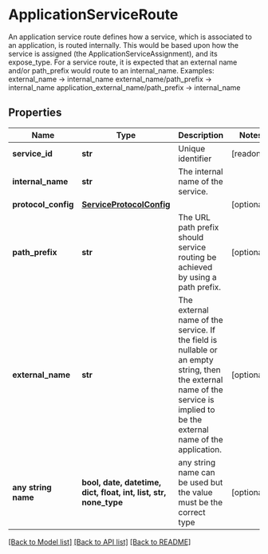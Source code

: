 # ApplicationServiceRoute

An application service route defines how a service, which is associated to an application, is routed internally. This would be based upon how the service is assigned (the ApplicationServiceAssignment), and its expose_type.  For a service route, it is expected that an external name and/or path_prefix would route to an internal_name.  Examples:     external_name -> internal_name     external_name/path_prefix -> internal_name     application_external_name/path_prefix -> internal_name 

## Properties
Name | Type | Description | Notes
------------ | ------------- | ------------- | -------------
**service_id** | **str** | Unique identifier | [readonly] 
**internal_name** | **str** | The internal name of the service.  | 
**protocol_config** | [**ServiceProtocolConfig**](ServiceProtocolConfig.md) |  | [optional] 
**path_prefix** | **str** | The URL path prefix should service routing be achieved by using a path prefix.  | [optional] 
**external_name** | **str** | The external name of the service. If the field is nullable or an empty string, then the external name of the service is implied to be the external name of the application.  | [optional] 
**any string name** | **bool, date, datetime, dict, float, int, list, str, none_type** | any string name can be used but the value must be the correct type | [optional]

[[Back to Model list]](../README.md#documentation-for-models) [[Back to API list]](../README.md#documentation-for-api-endpoints) [[Back to README]](../README.md)


